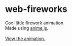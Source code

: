 # web-fireworks
Cool little firework animation.
<br>
Made using [anime.js](https://animejs.com/documentation).
<br>
<br>
[View the animation.](https://ethanhaque.github.io/web-fireworks/)